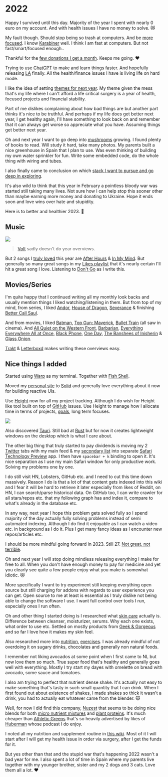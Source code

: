 # 2022

Happy I survived until this day. Majority of the year I spent with nearly 0 euro on my account. And with health issues I have no money to solve. 😿

My fault though. Should stop being so trash at computers. And be [more focused](https://twitter.com/nikitavoloboev/status/1601959862648582145). I know [Karabiner](../../macOS/apps/karabiner/karabiner.md) well. I think I am fast at computers. But not fast/smart/focused enough..

Thankful for the [few donations I get a month](https://github.com/sponsors/nikitavoloboev). Keeps me going. ♥️

Trying to use [ChatGPT](https://chat.openai.com/chat#) to make and learn things faster. And hopefully releasing [LA](../../ideas/learn-anything.md) finally. All the health/finance issues I have is living life on hard mode.

I like the idea of setting [themes for next year](https://www.relay.fm/cortex/136). My theme given the mess that's my life where I can't afford a life critical surgery is a year of health, focused projects and financial stability.

Part of me dislikes complaining about how bad things are but another part thinks it's nice to be truthful. And perhaps if my life does get better next year, I get healthy again, I'll have something to look back on and remember that it can always get worse so appreciate what you have. Assuming things get better next year.

Oh and next year I want to go deep into [mushrooms](../../other/mushrooms.md) growing. I found plenty of books to read. Will study it hard, take many photos. My parents built a nice greenhouse in Spain that I plan to use. Was even thinking of building my own water sprinkler for fun. Write some embedded code, do the whole thing with wiring and tubes.

I also finally came to conclusion on which [stack I want to pursue and go deep in exploring](https://twitter.com/nikitavoloboev/status/1606262383315492864).

It's also wild to think that this year in February a pointless bloody war was started still taking many lives. Not sure how I can help stop this sooner other than maybe earning more money and donating to Ukraine. Hope it ends soon and love wins over hate and stupidity.

Here is to better and healthier 2023. 🎇

## Music

![](https://i.imgur.com/kyB4MDW.png)

> [Volt](https://volt.fm/nikitavoloboev) sadly doesn't do year overviews.

But 2 songs I [truly loved](https://open.spotify.com/playlist/0phxrDBmTURKDkRNmbpEgO) this year are [After Hours](https://open.spotify.com/track/1sLwXo8jB7Bs2bYy6PZI2G) & [In My Mind](https://open.spotify.com/track/6HEJavNON4wd0cy1Hp6KV2). But generally so many great songs in my [Likes playlist](https://open.spotify.com/playlist/0ERn0U4qZIKC8Dy7RrMMsn) that it's nearly certain I'll hit a great song I love. Listening to [Don't Go](https://open.spotify.com/track/0uEkjfrhyIeHnxlrd8LV3t) as I write this.

## Movies/Series

I'm quite happy that I continued writing all my monthly look backs and usually mention things I liked watching/listening in them. But from top of my mind, from series, I liked [Andor](https://trakt.tv/shows/star-wars-andor), [House of Dragon](https://trakt.tv/shows/house-of-the-dragon), [Severance](https://trakt.tv/shows/severance) & finishing [Better Call Saul](https://trakt.tv/shows/better-call-saul).

And from movies, I liked [Batman](https://letterboxd.com/film/the-batman/), [Top Gun: Maverick](https://letterboxd.com/film/top-gun-maverick/), [Bullet Train](https://letterboxd.com/film/bullet-train/) (all saw in cinema). And [All Quiet on the Western Front](https://letterboxd.com/film/all-quiet-on-the-western-front-2022/), [Barbarian](https://letterboxd.com/film/barbarian-2022/), [Everything Everywhere All at Once](https://letterboxd.com/film/everything-everywhere-all-at-once/), [Black Phone](https://letterboxd.com/film/the-black-phone/), [One Day](https://letterboxd.com/film/one-day-2011/), [The Banshees of Inisherin](https://letterboxd.com/film/the-banshees-of-inisherin/) & [Glass Onion](https://letterboxd.com/film/glass-onion-a-knives-out-mystery/).

[Trakt](https://trakt.tv/users/nikitavoloboev/) & [Letterboxd](https://letterboxd.com/nikitavoloboev/) makes writing these overviews easy.

## Nice things I added

Started using [Warp](https://www.warp.dev/) as my terminal. Together with [Fish Shell](../../unix/shell/fish.md).

Moved my [personal site](https://github.com/nikitavoloboev/nikitavoloboev) to [Solid](../../programming-languages/javascript/js-libraries/solid.md) and generally love everything about it now for building reactive UIs.

Use [Height](https://height.app/) now for all my project tracking. Although I do wish for Height like tool built on top of [GitHub](../../open-source/github/github.md) issues. Use Height to manage how I allocate time in terms of projects, [goals](../../focusing/goals.md), long term focuses.

![](https://i.imgur.com/6GawNgw.png)

Also discovered [Tauri](../../programming-languages/rust/rust-libraries/tauri.md). Still bad at [Rust](../../programming-languages/rust/rust.md) but for now it creates lightweight windows on the desktop which is what I care about.

The other big thing that truly started to pay dividends is moving my 2 [Twitter](../../tools/twitter.md) tabs with my main feed & my [secondary list](https://twitter.com/i/lists/1351120526220152839) into separate [Safari Technology Preview](https://developer.apple.com/safari/technology-preview/) app. I then have `spacebar + k` binding to open it. It's nice separation as I use my main Safari window for only productive work. Solving my problems one by one.

I do still visit HN, Lobsters, GitHub etc. and I need to cut this time down massively. Reason I do is that a lot of that content gets indexed into this wiki and I fear it will be hard to retrieve it later especially from likes of Reddit, on HN, I can search/parse historical data. On GitHub too, I can write crawler for all stars/repos etc. that my following graph has and index it, compare to what's already in the database etc.

In any way, next year I hope this problem gets solved fully so I spend majority of the day actually fully solving problems instead of semi automated indexing. Although I do find it enjoyable as I can watch a video etc. in background as I do it. Plus I get many fancy ideas as I encounter new repos/articles etc.

I should be more mindful going forward in 2023. Still 27. [Not great, not terrible](https://www.youtube.com/watch?v=eXUJ22fD4Cw).

Oh and next year I will stop doing mindless releasing everything I make for free to all. When you don't have enough money to pay for medicine and yet you clearly see quite a few people enjoy what you make is somewhat idiotic. 😿

More specifically I want to try experiment still keeping everything open source but still charging for addons with regards to user experience you can get. Open source to me at least is essential as I truly dislike not being able to change the software I use. I want full control over tools I run, especially ones I run often.

Oh and other thing I started doing is I researched what [skin care](../../health/skin-care.md) actually is. Difference between cleanser, moisturizer, serums. Why each one exists, what order to use etc. Settled on mostly products from [Geek & Gorgeous](https://geekandgorgeous.com/) and so far I love how it makes my skin feel.

Also researched more into [nutrition](../../health/nutrition/nutrition.md), [exercises](../../fitness/exercises.md). I was already mindful of not overdoing it on sugary drinks, chocolates and generally non natural foods.

I remember not liking avocados at some point when I first came to NL but now love them so much. True super food that's healthy and generally goes well with everything. Mostly I try start my dayes with omelette on bread with avocado, some sauce and tomatoes.

I also am trying to perfect that nutrient dense shake. It's actually not easy to make something that's tasty in such small quantity that I can drink. When I first found out about existence of shakes, I made shakes so thick it wasn't a drink, you had to actually eat whatever came from the blender. 😺

Well, for now I did find this company, [Nuzest](https://www.nuzest.co.uk/) that seems to be doing nice blends for both [micro nutrient mixtures](https://www.nuzest.co.uk/products/good-green-vitality) and [plant proteins](https://www.nuzest.co.uk/products/clean-lean-protein). It's much cheaper than [Athletic Greens](https://athleticgreens.com/en) that's so heavily advertised by likes of [Huberman](https://hubermanlab.com) whose podcast I do enjoy.

I noted all my nutrition and supplement routine in [this wiki](../../health/nutrition/supplements.md). Most of it I will start after I will get my health issue in order via surgery, after I get the funds for it.

But yes other than that and the stupid war that's happening 2022 wasn't a bad year for me. I also spent a lot of time in Spain where my parents live together with my younger brother, sister and my 2 dogs and 3 cats. Love them all a lot. ♥️
